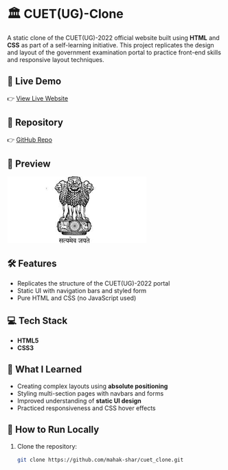 # 🏛️ CUET(UG)-Clone

A static clone of the CUET(UG)-2022 official website built using **HTML** and **CSS** as part of a self-learning initiative. This project replicates the design and layout of the government examination portal to practice front-end skills and responsive layout techniques.

## 🔗 Live Demo
👉 [View Live Website](https://mahak-shar.github.io/cuet_clone/)

## 📂 Repository
👉 [GitHub Repo](https://github.com/mahak-shar/cuet_clone)

## 📸 Preview
![CUET Clone Preview](logo.jpg)

## 🛠️ Features
- Replicates the structure of the CUET(UG)-2022 portal
- Static UI with navigation bars and styled form
- Pure HTML and CSS (no JavaScript used)

## 💻 Tech Stack
- **HTML5**
- **CSS3**

## 🧠 What I Learned
- Creating complex layouts using **absolute positioning**
- Styling multi-section pages with navbars and forms
- Improved understanding of **static UI design**
- Practiced responsiveness and CSS hover effects

## 🚀 How to Run Locally
1. Clone the repository:
   ```bash
   git clone https://github.com/mahak-shar/cuet_clone.git

